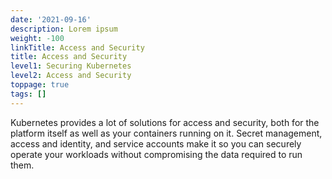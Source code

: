 ```yaml
---
date: '2021-09-16'
description: Lorem ipsum
weight: -100
linkTitle: Access and Security
title: Access and Security
level1: Securing Kubernetes
level2: Access and Security
toppage: true
tags: []
---
```


Kubernetes provides a lot of solutions for access and security, both for the platform itself as well as your containers running on it. Secret management, access and identity, and service accounts make it so you can securely operate your workloads without compromising the data required to run them.